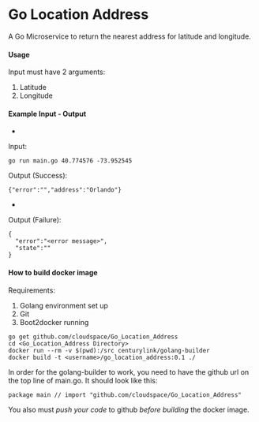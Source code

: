 # Go Location Address
A Go Microservice to return the nearest address for latitude and longitude.

#### Usage
Input must have 2 arguments:

1.  Latitude
2.  Longitude

#### Example Input - Output
-
Input:
```
go run main.go 40.774576 -73.952545
```
Output (Success):
```
{"error":"","address":"Orlando"}
```
-
Output (Failure):
```
{
  "error":"<error message>",
  "state":""
}
```

#### How to build docker image
Requirements:

1. Golang environment set up
2. Git
3. Boot2docker running

```
go get github.com/cloudspace/Go_Location_Address
cd <Go_Location_Address Directory>
docker run --rm -v $(pwd):/src centurylink/golang-builder
docker build -t <username>/go_location_address:0.1 ./

```

In order for the golang-builder to work, you need to have the github url on the top line of main.go. It should look like this:
```
package main // import "github.com/cloudspace/Go_Location_Address"
```
You also must *push your code* to github *before building* the docker image.

